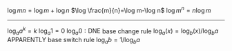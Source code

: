 
$\log mn=\log m+\log n$
$\log \frac{m}{n}=\log m-\log n$
$\log m^n=n\log m$

---
$\log_{a}a^k=k$
$\log_{a}1=0$
$\log_{a}0:\text{DNE}$
base change rule
	$\log_{a}(x)=\log_{b}(x)/\log_{b}a$
APPARENTLY base switch rule
	$\log_{a}b=1/\log_{b}a$
